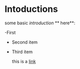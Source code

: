 # Intoductions 
some basic *introduction* ** here**:

-First
- Second item
- Third item

  this is a [link](https://www.google.com)
